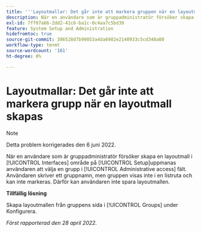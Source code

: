 ```yaml
---
title: '''Layoutmallar: Det går inte att markera gruppen när en layoutmall skapas'
description: När en användare som är gruppadministratör försöker skapa en layoutmall i [!UICONTROL Interfaces] under Konfigurera uppmanas användaren att välja en grupp i [!UICONTROL Administrative access] fält. Användaren skriver ett gruppnamn, men gruppen visas inte i en listruta och kan inte markeras. Därför kan användaren inte spara layoutmallen.
exl-id: 7ff07a66-2dd2-41c6-ba1c-0c4aa7c5bd39
feature: System Setup and Administration
hidefromtoc: true
source-git-commit: 386528d7b99053a4da6982e2140933c5cd348a08
workflow-type: tm+mt
source-wordcount: '161'
ht-degree: 0%

---
```


# Layoutmallar: Det går inte att markera grupp när en layoutmall skapas

>[!NOTE]
>
>Detta problem korrigerades den 6 juni 2022.

När en användare som är gruppadministratör försöker skapa en layoutmall i [!UICONTROL Interfaces] område på [!UICONTROL Setup]uppmanas användaren att välja en grupp i [!UICONTROL Administrative access] fält. Användaren skriver ett gruppnamn, men gruppen visas inte i en listruta och kan inte markeras. Därför kan användaren inte spara layoutmallen.

**Tillfällig lösning**

Skapa layoutmallen från gruppens sida i [!UICONTROL Groups] under Konfigurera.

_Först rapporterad den 28 april 2022._
